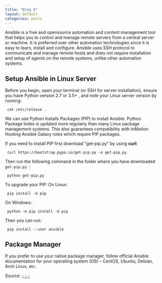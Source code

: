 ```yaml
---
title: "Blog 8"
layout: default
categories: posts
---
```

<p> Ansible is a free and opensource automation and content management tool that helps you to control and manage remote servers from a central server or machine. It is preferred over other automation technologies since it is easy to learn, install and configure. Ansible uses SSH protocol to communicate and manage remote hosts and does not require installation and setup of agents on the remote systems, unlike other automation systems. </p>

<h2> Setup Ansible in Linux Server</h2>
<p> Before you begin, open your terminal (or SSH for server installation), ensure you have Python version 2.7 or 3.5+ , and note your Linux server version by running:
  
<pre><code> cat /etc/release . </code></pre> </p>

<p> We can use Python Installs Packages (PIP) to install Ansible. Python Package Index is updated more regularly than many Linux package management systems. This also guarantees compatibility with InMotion Hosting Ansible Galaxy roles which require PIP packages.</p>

<p> If you need to install PIP first download "get-pip.py" by using <b>curl</b>: </p>

<pre><code> curl https://bootstrap.pypa.io/get-pip.py -o get-pip.py </code></pre>

<p> Then run the following command in the folder where you have downloaded <code> get-pip.py </code>: </p>

<pre><code> python get-pip.py </code></pre>

<p> To upgrade your PIP:
  On Linux:
<pre><code> pip install -U pip </code></pre>
  On Windows:
<pre><code> python -m pip install -U pip </code></pre>  

<p> Then you can run: </p>

<pre><code> pip install --user ansible </code></pre>

<h2> Package Manager </h2>
<p> If you prefer to use your native package manager, follow official Ansible documentation for your operating system (OS) – CentOS, Ubuntu, Debian, Arch Linux, etc. </p>



Source: <a href="https://www.bbc.com/news"> - - - </a>
